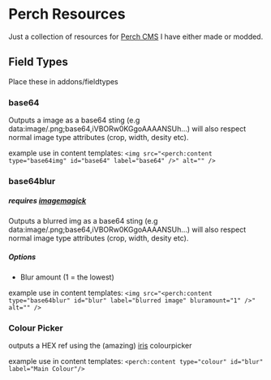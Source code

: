 # Perch Resources

Just a collection of resources for [Perch CMS](https://grabaperch.com/ "Perch") I have either made or modded.

## Field Types

Place these in addons/fieldtypes

### base64

Outputs a image as a base64 sting (e.g data:image/.png;base64,iVBORw0KGgoAAAANSUh...) will also respect normal image type attributes (crop, width, desity etc).

example use in content templates:
`<img src="<perch:content type="base64img" id="base64" label="base64" />" alt="" />`


### base64blur

##### requires [imagemagick](http://www.imagemagick.org/)

Outputs a blurred img as a base64 sting (e.g data:image/.png;base64,iVBORw0KGgoAAAANSUh...) will also respect normal image type attributes (crop, width, desity etc).

##### Options
- Blur amount (1 = the lowest)

example use in content templates:
`<img src="<perch:content type="base64blur" id="blur" label="blurred image" bluramount="1" />" alt="" />`

### Colour Picker

outputs a HEX ref using the (amazing) [iris](http://automattic.github.io/Iris/) colourpicker

example use in content templates:
`<perch:content type="colour" id="blur" label="Main Colour"/>`

